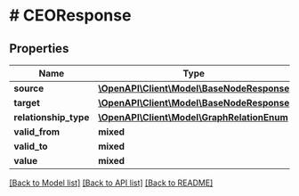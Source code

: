 # # CEOResponse

## Properties

Name | Type | Description | Notes
------------ | ------------- | ------------- | -------------
**source** | [**\OpenAPI\Client\Model\BaseNodeResponse**](BaseNodeResponse.md) |  |
**target** | [**\OpenAPI\Client\Model\BaseNodeResponse**](BaseNodeResponse.md) |  |
**relationship_type** | [**\OpenAPI\Client\Model\GraphRelationEnum**](GraphRelationEnum.md) |  |
**valid_from** | **mixed** |  | [optional]
**valid_to** | **mixed** |  | [optional]
**value** | **mixed** |  | [optional]

[[Back to Model list]](../../README.md#models) [[Back to API list]](../../README.md#endpoints) [[Back to README]](../../README.md)
